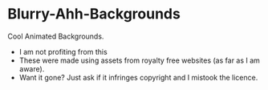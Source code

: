 # Blurry-Ahh-Backgrounds
Cool Animated Backgrounds.
- I am not profiting from this
- These were made using assets from royalty free websites (as far as I am aware).
- Want it gone? Just ask if it infringes copyright and I mistook the licence.
